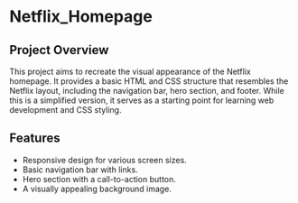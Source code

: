 # Netflix_Homepage

## Project Overview

This project aims to recreate the visual appearance of the Netflix homepage. It provides a basic HTML and CSS structure that resembles the Netflix layout, including the navigation bar, hero section, and footer. While this is a simplified version, it serves as a starting point for learning web development and CSS styling.

## Features
- Responsive design for various screen sizes.
- Basic navigation bar with links.
- Hero section with a call-to-action button.
- A visually appealing background image.
